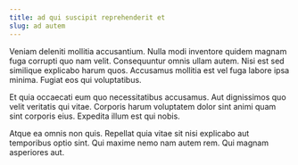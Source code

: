 ```yaml
---
title: ad qui suscipit reprehenderit et
slug: ad autem
---
```


Veniam deleniti mollitia accusantium. Nulla modi inventore quidem magnam fuga corrupti quo nam velit. Consequuntur omnis ullam autem. Nisi est sed similique explicabo harum quos. Accusamus mollitia est vel fuga labore ipsa minima. Fugiat eos qui voluptatibus.

Et quia occaecati eum quo necessitatibus accusamus. Aut dignissimos quo velit veritatis qui vitae. Corporis harum voluptatem dolor sint animi quam sint corporis eius. Expedita illum est qui nobis.

Atque ea omnis non quis. Repellat quia vitae sit nisi explicabo aut temporibus optio sint. Qui maxime nemo nam autem rem. Qui magnam asperiores aut.
